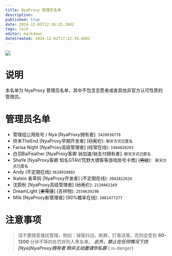 ```yaml
---
title: NyaProxy 管理员名单
description: 
published: true
date: 2024-12-05T12:36:25.380Z
tags: lock
editor: markdown
dateCreated: 2024-12-02T17:22:39.469Z
---
```


![](https://img.shields.io/badge/locked-red?style=for-the-badge)
# 说明
本名单为 NyaProxy 管理员名单，其中不包含志愿者或者其他非官方认可性质的管理员。


# 管理员名单
- 管理组公用账号 / Nya [NyaProxy拥有者]: `3428936776`
- 终末TheEnd [NyaProxy早期开发者] (~~已死亡~~): `聊天方式已匿名`
- Farisa Night [NyaProxy高级管理者] (经常在线): `1984028293`
- 白羽BaiFeather [NyaProxy客卿 钠加速/钠支付拥有者]: `聊天方式已匿名`
- ShaYe [NyaProxy客卿 知名GTAV/荒野大镖客等游戏账号卡商] (~~男娘~~): ` 聊天方式已匿名`
- Andy (不定期在线):`3628919882`
- Ikaleio 香草妈 [NyaProxy开发者] (不定期在线): `3042822626`
- 沈蔚秋 [NyaProxy高级管理者] (~~已死亡~~): `2130462169`
- DreamLight [~~東雪蓮~~] (吉祥物): `2550639290`
- Milk [NyaProxy新管理者] (90%概率在线): `3801477277`
# 注意事项
> 请不要随意骚扰管理，例如：弹窗抖动，刷屏，打电话等。否则会受到 **60-1200** 分钟不等的处罚并列入黑名单。
***此外，禁止在任何情况下找 [Nya]NyaProxy拥有者 除非主动邀请你私聊***
{.is-danger}

